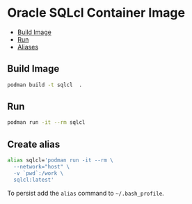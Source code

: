 # Oracle SQLcl Container Image

- [Build Image](#build-image)
- [Run](#run)
- [Aliases](#create-alias)


## Build Image

```bash
podman build -t sqlcl  .
```

## Run

```bash
podman run -it --rm sqlcl
```


## Create alias

```bash
alias sqlcl='podman run -it --rm \
  --network="host" \
  -v `pwd`:/work \
  sqlcl:latest'
```

To persist add the `alias` command to `~/.bash_profile`.
